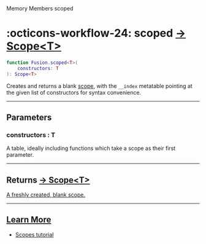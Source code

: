 <nav class="fusiondoc-api-breadcrumbs">
	<span>Memory</span>
	<span>Members</span>
	<span>scoped</span>
</nav>

<h1 class="fusiondoc-api-header" markdown>
	<span class="fusiondoc-api-icon" markdown>:octicons-workflow-24:</span>
	<span class="fusiondoc-api-name">scoped</span>
	<a href="../../types/scope" class="fusiondoc-api-type">
		-> Scope&lt;T&gt;
	</a>
</h1>

```Lua
function Fusion.scoped<T>(
	constructors: T
): Scope<T>
```

Creates and returns a blank [scope](../../types/scope), with the `__index`
metatable pointing at the given list of constructors for syntax convenience.

-----

## Parameters

<h3 markdown>
	constructors
	<span class="fusiondoc-api-type">
		: T
	</span>
</h3>

A table, ideally including functions which take a scope as their first
parameter.

-----

<h2 markdown>
	Returns
	<a href="../../types/scope" class="fusiondoc-api-type">
		-> Scope&lt;T&gt;
	</span>
</h2>

A freshly created, blank scope.

-----

## Learn More

- [Scopes tutorial](../../../../tutorials/fundamentals/scopes)